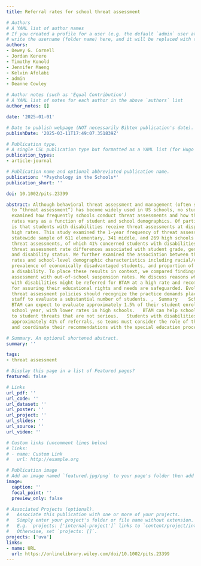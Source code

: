```yaml
---
title: Referral rates for school threat assessment

# Authors
# A YAML list of author names
# If you created a profile for a user (e.g. the default `admin` user at `content/authors/admin/`), 
# write the username (folder name) here, and it will be replaced with their full name and linked to their profile.
authors:
- Dewey G. Cornell
- Jordan Kerere
- Timothy Konold
- Jennifer Maeng
- Kelvin Afolabi
- admin
- Deanne Cowley

# Author notes (such as 'Equal Contribution')
# A YAML list of notes for each author in the above `authors` list
author_notes: []

date: '2025-01-01'

# Date to publish webpage (NOT necessarily Bibtex publication's date).
publishDate: '2025-03-11T17:49:07.351839Z'

# Publication type.
# A single CSL publication type but formatted as a YAML list (for Hugo requirements).
publication_types:
- article-journal

# Publication name and optional abbreviated publication name.
publication: '*Psychology in the Schools*'
publication_short: ''

doi: 10.1002/pits.23399

abstract: Although behavioral threat assessment and management (often shortened
  to “threat assessment”) has become widely used in US schools, no studies have systematically
  examined how frequently schools conduct threat assessments and how threat assessment
  rates vary as a function of student and school demographics. Of particular concern
  is that students with disabilities receive threat assessments at disproportionately
  high rates. This study examined the 1‐year frequency of threat assessments in a
  statewide sample of 611 elementary, 341 middle, and 269 high schools reporting 15,301
  threat assessments, of which 41% concerned students with disabilities. We identified
  threat assessment rate differences associated with student grade, gender, race/ethnicity,
  and disability status. We further examined the association between threat assessment
  rates and school‐level demographic characteristics including racial/ethnic composition,
  prevalence of economically disadvantaged students, and proportion of students with
  a disability. To place these results in context, we compared findings for threat
  assessment with out‐of‐school suspension rates. We discuss reasons why students
  with disabilities might be referred for BTAM at a high rate and recommend practices
  for assuring their educational rights and needs are safeguarded. Evolving school
  threat assessment policies should recognize the practice demands placed on school
  staff to evaluate a substantial number of students. ,  Summary    Schools using
  BTAM can expect to evaluate approximately 1.5% of their student enrollment in one
  school year, with lower rates in high schools.   BTAM can help schools avoid overreacting
  to student threats that are not serious.   Students with disabilities constitute
  approximately 41% of referrals, so teams must consider the role of their disability
  and coordinate their recommendations with the special education process.

# Summary. An optional shortened abstract.
summary: ''

tags: 
- threat assessment

# Display this page in a list of Featured pages?
featured: false

# Links
url_pdf: ''
url_code: ''
url_dataset: ''
url_poster: ''
url_project: ''
url_slides: ''
url_source: ''
url_video: ''

# Custom links (uncomment lines below)
# links:
# - name: Custom Link
#   url: http://example.org

# Publication image
# Add an image named `featured.jpg/png` to your page's folder then add a caption below.
image:
  caption: ''
  focal_point: ''
  preview_only: false

# Associated Projects (optional).
#   Associate this publication with one or more of your projects.
#   Simply enter your project's folder or file name without extension.
#   E.g. `projects: ['internal-project']` links to `content/project/internal-project/index.md`.
#   Otherwise, set `projects: []`.
projects: ['uva']
links:
- name: URL
  url: https://onlinelibrary.wiley.com/doi/10.1002/pits.23399
---
```

